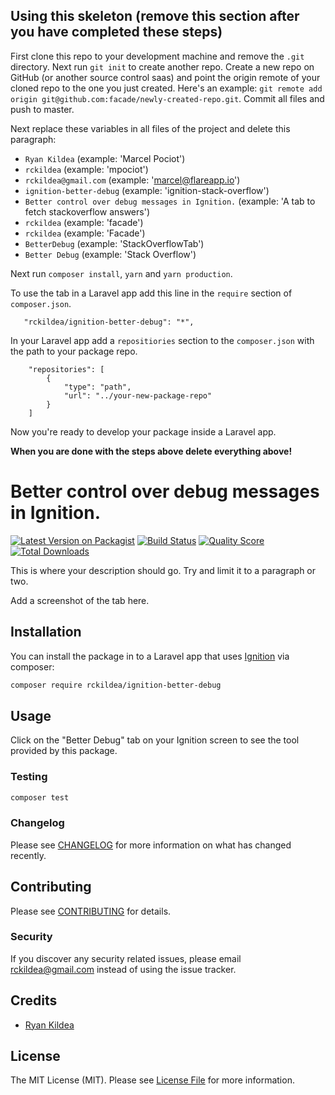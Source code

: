 
## Using this skeleton (remove this section after you have completed these steps)

First clone this repo to your development machine and remove the `.git` directory. Next run `git init` to create another repo. Create a new repo on GitHub (or another source control saas) and point the origin remote of your cloned repo to the one you just created. Here's an example: `git remote add origin git@github.com:facade/newly-created-repo.git`. Commit all files and push to master.

Next replace these variables in all files of the project and delete this paragraph:
 - `Ryan Kildea` (example: 'Marcel Pociot')
 - `rckildea` (example: 'mpociot')
 - `rckildea@gmail.com` (example: 'marcel@flareapp.io')
 - `ignition-better-debug` (example: 'ignition-stack-overflow')
 - `Better control over debug messages in Ignition.` (example: 'A tab to fetch stackoverflow answers')
 - `rckildea` (example: 'facade')
 - `rckildea` (example: 'Facade')
 - `BetterDebug` (example: 'StackOverflowTab')
 - `Better Debug` (example: 'Stack Overflow')
 
 Next run `composer install`, `yarn` and `yarn production`.
 
 To use the tab in a Laravel app add this line in the `require` section of `composer.json`.
 
 ```
    "rckildea/ignition-better-debug": "*",
```
 
 In your Laravel app add a `repositiories` section to the `composer.json` with the path to your package repo.
 
 ```
     "repositories": [
         {
             "type": "path",
             "url": "../your-new-package-repo"
         }
     ]
```
 
Now you're ready to develop your package inside a Laravel app. 
 
**When you are done with the steps above delete everything above!**

# Better control over debug messages in Ignition.

[![Latest Version on Packagist](https://img.shields.io/packagist/v/rckildea/ignition-better-debug.svg?style=flat-square)](https://packagist.org/packages/rckildea/ignition-better-debug)
[![Build Status](https://img.shields.io/travis/rckildea/ignition-better-debug/master.svg?style=flat-square)](https://travis-ci.org/rckildea/ignition-better-debug)
[![Quality Score](https://img.shields.io/scrutinizer/g/rckildea/ignition-better-debug.svg?style=flat-square)](https://scrutinizer-ci.com/g/rckildea/ignition-better-debug)
[![Total Downloads](https://img.shields.io/packagist/dt/rckildea/ignition-better-debug.svg?style=flat-square)](https://packagist.org/packages/rckildea/ignition-better-debug)


This is where your description should go. Try and limit it to a paragraph or two.

Add a screenshot of the tab here.

## Installation

You can install the package in to a Laravel app that uses [Ignition](https://flareapp.io) via composer:

```bash
composer require rckildea/ignition-better-debug
```

## Usage

Click on the "Better Debug" tab on your Ignition screen to see the tool provided by this package.

### Testing

``` bash
composer test
```

### Changelog

Please see [CHANGELOG](CHANGELOG.md) for more information on what has changed recently.

## Contributing

Please see [CONTRIBUTING](CONTRIBUTING.md) for details.

### Security

If you discover any security related issues, please email rckildea@gmail.com instead of using the issue tracker.

## Credits

- [Ryan Kildea](https://github.com/rckildea)

## License

The MIT License (MIT). Please see [License File](LICENSE.md) for more information.
